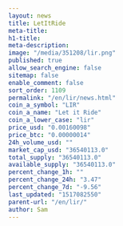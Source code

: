 ```yaml
---
layout: news
title: LetItRide
meta-title: 
h1-title: 
meta-description: 
image: "/media/351208/lir.png"
published: true
allow_search_engine: false
sitemap: false
enable_comment: false
sort_order: 1109
permalink: "/en/lir/news.html"
coin_a_symbol: "LIR"
coin_a_name: "Let it Ride"
coin_a_lower_case: "lir"
price_usd: "0.00160098"
price_btc: "0.00000014"
24h_volume_usd: ""
market_cap_usd: "36540113.0"
total_supply: "36540113.0"
available_supply: "36540113.0"
percent_change_1h: ""
percent_change_24h: "3.47"
percent_change_7d: "-9.56"
last_updated: "1517082550"
parent-url: "/en/lir/"
author: Sam
---
```


